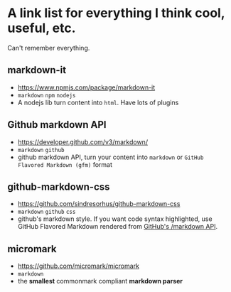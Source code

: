 # A link list for everything I think cool, useful, etc.
Can't remember everything.


## markdown-it
- https://www.npmjs.com/package/markdown-it
- `markdown` `npm` `nodejs`
- A nodejs lib turn content into `html`. Have lots of plugins

## Github markdown **API**
- https://developer.github.com/v3/markdown/
- `markdown` `github`
- github markdown API, turn your content into `markdown` or `GitHub Flavored Markdown (gfm)` format

## github-markdown-css
- https://github.com/sindresorhus/github-markdown-css
- `markdown` `github` `css`
- github's markdown style. If you want code syntax highlighted, use GitHub Flavored Markdown rendered from [GitHub's /markdown API](https://developer.github.com/v3/markdown/).


## micromark
- https://github.com/micromark/micromark
- `markdown`
- the **smallest** commonmark compliant **markdown parser**
